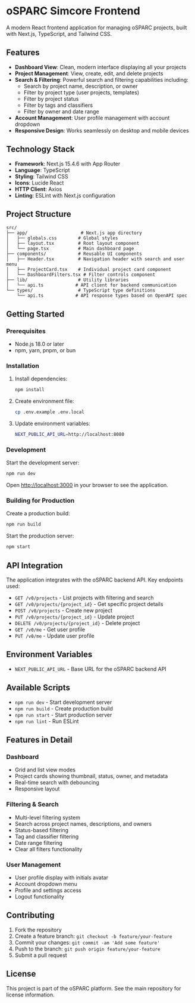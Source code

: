 # oSPARC Simcore Frontend

A modern React frontend application for managing oSPARC projects, built with Next.js, TypeScript, and Tailwind CSS.

## Features

- **Dashboard View**: Clean, modern interface displaying all your projects
- **Project Management**: View, create, edit, and delete projects
- **Search & Filtering**: Powerful search and filtering capabilities including:
  - Search by project name, description, or owner
  - Filter by project type (user projects, templates)
  - Filter by project status
  - Filter by tags and classifiers
  - Filter by owner and date range
- **Account Management**: User profile management with account dropdown
- **Responsive Design**: Works seamlessly on desktop and mobile devices

## Technology Stack

- **Framework**: Next.js 15.4.6 with App Router
- **Language**: TypeScript
- **Styling**: Tailwind CSS
- **Icons**: Lucide React
- **HTTP Client**: Axios
- **Linting**: ESLint with Next.js configuration

## Project Structure

```
src/
├── app/                    # Next.js app directory
│   ├── globals.css        # Global styles
│   ├── layout.tsx         # Root layout component
│   └── page.tsx           # Main dashboard page
├── components/            # Reusable UI components
│   ├── Header.tsx         # Navigation header with search and user menu
│   ├── ProjectCard.tsx    # Individual project card component
│   └── DashboardFilters.tsx # Filter controls component
├── lib/                   # Utility libraries
│   └── api.ts            # API client for backend communication
└── types/                 # TypeScript type definitions
    └── api.ts            # API response types based on OpenAPI spec
```

## Getting Started

### Prerequisites

- Node.js 18.0 or later
- npm, yarn, pnpm, or bun

### Installation

1. Install dependencies:
   ```bash
   npm install
   ```

2. Create environment file:
   ```bash
   cp .env.example .env.local
   ```

3. Update environment variables:
   ```bash
   NEXT_PUBLIC_API_URL=http://localhost:8080
   ```

### Development

Start the development server:

```bash
npm run dev
```

Open [http://localhost:3000](http://localhost:3000) in your browser to see the application.

### Building for Production

Create a production build:

```bash
npm run build
```

Start the production server:

```bash
npm start
```

## API Integration

The application integrates with the oSPARC backend API. Key endpoints used:

- `GET /v0/projects` - List projects with filtering and search
- `GET /v0/projects/{project_id}` - Get specific project details
- `POST /v0/projects` - Create new project
- `PUT /v0/projects/{project_id}` - Update project
- `DELETE /v0/projects/{project_id}` - Delete project
- `GET /v0/me` - Get user profile
- `PUT /v0/me` - Update user profile

## Environment Variables

- `NEXT_PUBLIC_API_URL` - Base URL for the oSPARC backend API

## Available Scripts

- `npm run dev` - Start development server
- `npm run build` - Create production build
- `npm run start` - Start production server
- `npm run lint` - Run ESLint

## Features in Detail

### Dashboard
- Grid and list view modes
- Project cards showing thumbnail, status, owner, and metadata
- Real-time search with debouncing
- Responsive layout

### Filtering & Search
- Multi-level filtering system
- Search across project names, descriptions, and owners
- Status-based filtering
- Tag and classifier filtering
- Date range filtering
- Clear all filters functionality

### User Management
- User profile display with initials avatar
- Account dropdown menu
- Profile and settings access
- Logout functionality

## Contributing

1. Fork the repository
2. Create a feature branch: `git checkout -b feature/your-feature`
3. Commit your changes: `git commit -am 'Add some feature'`
4. Push to the branch: `git push origin feature/your-feature`
5. Submit a pull request

## License

This project is part of the oSPARC platform. See the main repository for license information.
